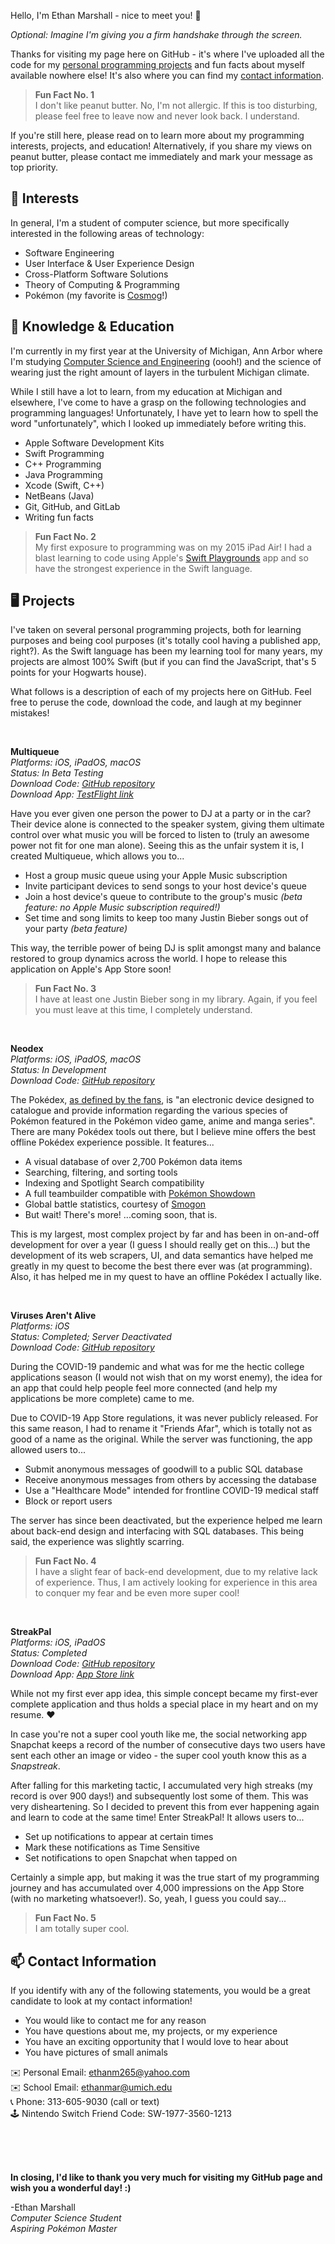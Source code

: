 Hello, I'm Ethan Marshall - nice to meet you! 👋

*Optional: Imagine I'm giving you a firm handshake through the screen.*

Thanks for visiting my page here on GitHub - it's where I've uploaded all the code for my [personal programming projects](https://github.com/BaBingoBango#-projects) and fun facts about myself available nowhere else! It's also where you can find my [contact information](https://github.com/BaBingoBango#-contact-information).

> **Fun Fact No. 1**<br>
> I don't like peanut butter. No, I'm not allergic. If this is too disturbing, please feel free to leave now and never
> look back. I understand.

If you're still here, please read on to learn more about my programming interests, projects, and education! Alternatively, if you share my views on peanut butter, please contact me immediately and mark your message as top priority.

## 👀 Interests
In general, I'm a student of computer science, but more specifically interested in the following areas of technology:

 - Software Engineering
 - User Interface & User Experience Design
 - Cross-Platform Software Solutions
 - Theory of Computing & Programming
 - Pokémon (my favorite is [Cosmog](https://www.pokemon.com/us/pokedex/cosmog)!)

## 🌱 Knowledge & Education
I'm currently in my first year at the University of Michigan, Ann Arbor where I'm studying [Computer Science and Engineering](https://cse.engin.umich.edu) (oooh!) and the science of wearing just the right amount of layers in the turbulent Michigan climate.

While I still have a lot to learn, from my education at Michigan and elsewhere, I've come to have a grasp on the following technologies and programming languages! Unfortunately, I have yet to learn how to spell the word "unfortunately", which I looked up immediately before writing this.

 - Apple Software Development Kits
 - Swift Programming
 - C++ Programming
 - Java Programming
 - Xcode (Swift, C++)
 - NetBeans (Java)
 - Git, GitHub, and GitLab
 - Writing fun facts

> **Fun Fact No. 2**<br>
> My first exposure to programming was on my 2015 iPad Air! I had a blast learning to code using Apple's [Swift Playgrounds](https://www.apple.com/swift/playgrounds/) app and so have the strongest experience in the Swift language.

## 🖥 Projects

I've taken on several personal programming projects, both for learning purposes and being cool purposes (it's totally cool having a published app, right?). As the Swift language has been my learning tool for many years, my projects are almost 100%  Swift (but if you can find the JavaScript, that's 5 points for your Hogwarts house).

What follows is a description of each of my projects here on GitHub. Feel free to peruse the code, download the code, and laugh at my beginner mistakes!

<br>

**Multiqueue**<br>
*Platforms: iOS, iPadOS, macOS*<br>
*Status: In Beta Testing*<br>
*Download Code: [GitHub repository](https://github.com/BaBingoBango/Multiqueue)*<br>
*Download App: [TestFlight link](https://testflight.apple.com/join/oJSdQDmo)*

Have you ever given one person the power to DJ at a party or in the car? Their device alone is connected to the speaker system, giving them ultimate control over what music you will be forced to listen to (truly an awesome power not fit for one man alone). Seeing this as the unfair system it is, I created Multiqueue, which allows you to...

 - Host a group music queue using your Apple Music subscription
 - Invite participant devices to send songs to your host device's queue
 - Join a host device's queue to contribute to the group's music *(beta feature: no Apple Music subscription required!)*
 - Set time and song limits to keep too many Justin Bieber songs out of your party *(beta feature)*

This way, the terrible power of being DJ is split amongst many and balance restored to group dynamics across the world. I hope to release this application on Apple's App Store soon!

> **Fun Fact No. 3**<br>
> I have at least one Justin Bieber song in my library. Again, if you feel you must leave at this time, I completely understand.

<br>

**Neodex**<br>
*Platforms: iOS, iPadOS, macOS*<br>
*Status: In Development*<br>
*Download Code: [GitHub repository](https://github.com/BaBingoBango/Neodex)*<br>

The Pokédex, [as defined by the fans](https://pokemon.fandom.com/wiki/Pok%C3%A9dex), is "an electronic device designed to catalogue and provide information regarding the various species of Pokémon featured in the Pokémon video game, anime and manga series". There are many Pokédex tools out there, but I believe mine offers the best offline Pokédex experience possible. It features...

 - A visual database of over 2,700 Pokémon data items
 - Searching, filtering, and sorting tools
 - Indexing and Spotlight Search compatibility
 - A full teambuilder compatible with [Pokémon Showdown](https://pokemonshowdown.com)
 - Global battle statistics, courtesy of [Smogon](https://www.smogon.com)
 - But wait! There's more! ...coming soon, that is.

This is my largest, most complex project by far and has been in on-and-off development for over a year (I guess I should really get on this...) but the development of its web scrapers, UI, and data semantics have helped me greatly in my quest to become the best there ever was (at programming). Also, it has helped me in my quest to have an offline Pokédex I actually like.

<br>

**Viruses Aren't Alive**<br>
*Platforms: iOS*<br>
*Status: Completed; Server Deactivated*<br>
*Download Code: [GitHub repository](https://github.com/BaBingoBango/Friends-Afar)*

During the COVID-19 pandemic and what was for me the hectic college applications season (I would not wish that on my worst enemy), the idea for an app that could help people feel more connected (and help my applications be more complete) came to me.

Due to COVID-19 App Store regulations, it was never publicly released. For this same reason, I had to rename it "Friends Afar", which is totally not as good of a name as the original. While the server was functioning, the app allowed users to...

 - Submit anonymous messages of goodwill to a public SQL database
 - Receive anonymous messages from others by accessing the database
 - Use a "Healthcare Mode" intended for frontline COVID-19 medical staff
 - Block or report users

The server has since been deactivated, but the experience helped me learn about back-end design and interfacing with SQL databases. This being said, the experience was slightly scarring.

> **Fun Fact No. 4**<br>
> I have a slight fear of back-end development, due to my relative lack of experience. Thus, I am actively looking for experience in this area to conquer my fear and be even more super cool!

<br>

**StreakPal**<br>
*Platforms: iOS, iPadOS*<br>
*Status: Completed*<br>
*Download Code: [GitHub repository](https://github.com/BaBingoBango/StreakPal)*<br>
*Download App: [App Store link](https://apps.apple.com/app/streakpal/id1587647711)*

While not my first ever app idea, this simple concept became my first-ever complete application and thus holds a special place in my heart and on my resume. ❤️

In case you're not a super cool youth like me, the social networking app Snapchat keeps a record of the number of consecutive days two users have sent each other an image or video - the super cool youth know this as a *Snapstreak*.

After falling for this marketing tactic, I accumulated very high streaks (my record is over 900 days!) and subsequently lost some of them. This was very disheartening. So I decided to prevent this from ever happening again and learn to code at the same time! Enter StreakPal! It allows users to...

 - Set up notifications to appear at certain times
 - Mark these notifications as Time Sensitive
 - Set notifications to open Snapchat when tapped on

Certainly a simple app, but making it was the true start of my programming journey and has accumulated over 4,000 impressions on the App Store (with no marketing whatsoever!). So, yeah, I guess you could say...

> **Fun Fact No. 5**<br>
> I am totally super cool.

## 📫 Contact Information

If you identify with any of the following statements, you would be a great candidate to look at my contact information!

 - You would like to contact me for any reason
 - You have questions about me, my projects, or my experience
 - You have an exciting opportunity that I would love to hear about
 - You have pictures of small animals

✉️ Personal Email: ethanm265@yahoo.com<br>
✉️ School Email: ethanmar@umich.edu<br>
📞 Phone: 313-605-9030 (call or text)<br>
🕹 Nintendo Switch Friend Code: SW-1977-3560-1213

<br>
<br>
<br>

**In closing, I'd like to thank you very much for visiting my GitHub page and wish you a wonderful day! :)**

-Ethan Marshall<br>
*Computer Science Student<br>
Aspiring Pokémon Master*

<!---
BaBingoBango/BaBingoBango is a ✨ special ✨ repository because its `README.md` (this file) appears on your GitHub profile.
You can click the Preview link to take a look at your changes.
--->
